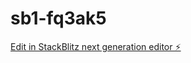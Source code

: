 # sb1-fq3ak5

[Edit in StackBlitz next generation editor ⚡️](https://stackblitz.com/~/github.com/rankpanda/sb1-fq3ak5)